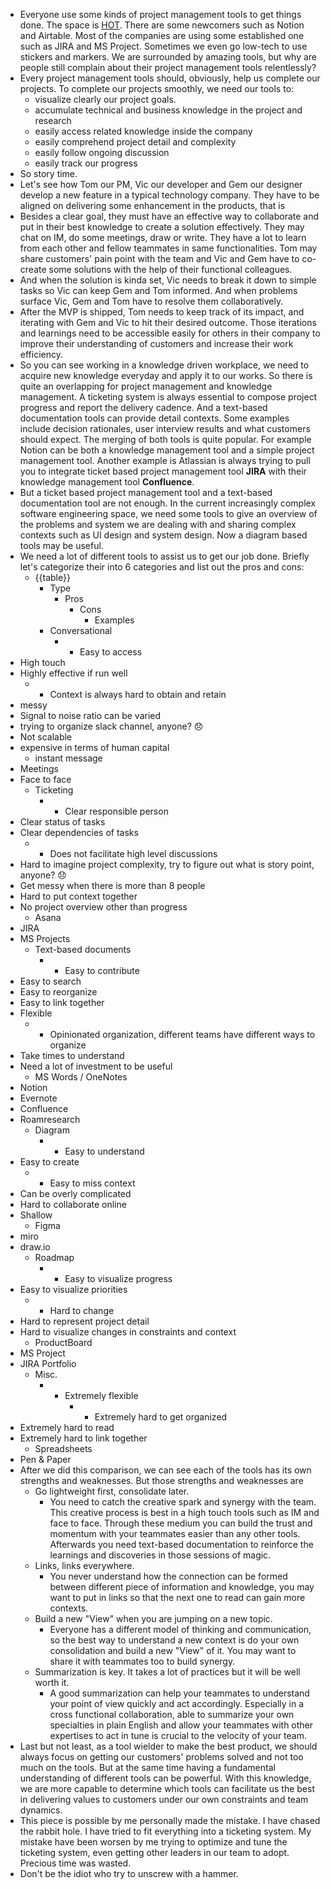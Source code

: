 - Everyone use some kinds of project management tools to get things done. The space is [HOT](https://www.theinformation.com/articles/a-200-million-seed-valuation-for-roam-shows-investor-frenzy-for-note-taking-apps?shared=931cbf4ce58ed9bd). There are some newcomers such as Notion and Airtable. Most of the companies are using some established one such as JIRA and MS Project. Sometimes we even go low-tech to use stickers and markers. We are surrounded by amazing tools, but why are people still complain about their project management tools relentlessly?
- Every project management tools should, obviously, help us complete our projects. To complete our projects smoothly, we need our tools to:
    - visualize clearly our project goals.
    - accumulate technical and business knowledge in the project and research
    - easily access related knowledge inside the company
    - easily comprehend project detail and complexity
    - easily follow ongoing discussion 
    - easily track our progress
- So story time. 
- Let's see how Tom our PM, Vic our developer and Gem our designer develop a new feature in a typical technology company. They have to be aligned on delivering some enhancement in the products, that is 
- Besides a clear goal, they must have an effective way to collaborate and put in their best knowledge to create a solution effectively. They may chat on IM, do some meetings, draw or write. They have a lot to learn from each other and fellow teammates in same functionalities. Tom may share customers' pain point with the team and Vic and Gem have to co-create some solutions with the help of their functional colleagues.
- And when the solution is kinda set, Vic needs to break it down to simple tasks so Vic can keep Gem and Tom informed. And when problems surface Vic, Gem and Tom have to resolve them collaboratively. 
- After the MVP is shipped, Tom needs to keep track of its impact, and iterating with Gem and Vic to hit their desired outcome. Those iterations and learnings need to be accessible easily for others in their company to improve their understanding of customers and increase their work efficiency.
- So you can see working in a knowledge driven workplace, we need to acquire new knowledge everyday and apply it to our works. So there is quite an overlapping for project management and knowledge management. A ticketing system is always essential to compose project progress and report the delivery cadence. And a text-based documentation tools can provide detail contexts. Some examples include decision rationales, user interview results and what customers should expect. The merging of both tools is quite popular. For example Notion can be both a knowledge management tool and a simple project management tool. Another example is Atlassian is always trying to pull you to integrate ticket based project management tool __JIRA__ with their knowledge management tool __Confluence__.
- But a ticket based project management tool and a text-based documentation tool are not enough. In the current increasingly complex software engineering space, we need some tools to give an overview of the problems and system we are dealing with and sharing complex contexts such as UI design and system design. Now a diagram based tools may be useful.
- We need a lot of different tools to assist us to get our job done. Briefly let's categorize their into 6 categories and list out the pros and cons:
    - {{table}}
        - Type
            - Pros
                - Cons
                    - Examples
        - Conversational
            - - Easy to access
- High touch
- Highly effective if run well
    - - Context is always hard to obtain and retain
- messy
- Signal to noise ratio can be varied
- trying to organize slack channel, anyone? 😞
- Not scalable
- expensive in terms of human capital
    - instant message
- Meetings
- Face to face
    - Ticketing
        - - Clear responsible person
- Clear status of tasks
- Clear dependencies of tasks
    - - Does not facilitate high level discussions
- Hard to imagine project complexity, try to figure out what is story point, anyone? 😞
- Get messy when there is more than 8 people
- Hard to put context together
- No project overview other than progress
    - Asana 
- JIRA
- MS Projects
    - Text-based documents
        - - Easy to contribute
- Easy to search
- Easy to reorganize
- Easy to link together
- Flexible
    - - Opinionated organization, different teams have different ways to organize
- Take times to understand
- Need a lot of investment to be useful
    - MS Words / OneNotes
- Notion
- Evernote
- Confluence
- Roamresearch
    - Diagram
        - - Easy to understand
- Easy to create
    - - Easy to miss context
- Can be overly complicated
- Hard to collaborate online
- Shallow
    - Figma
- miro
- draw.io
    - Roadmap
        - - Easy to visualize progress
- Easy to visualize priorities
    - - Hard to change
- Hard to represent project detail
- Hard to visualize changes in constraints and context
    - ProductBoard
- MS Project
- JIRA Portfolio
    - Misc.
        - - Extremely flexible
            - - Extremely hard to get organized
- Extremely hard to read
- Extremely hard to link together
    - Spreadsheets
- Pen & Paper
- After we did this comparison, we can see each of the tools has its own strengths and weaknesses. But those strengths and weaknesses are 
    - Go lightweight first, consolidate later.
        - You need to catch the creative spark and synergy with the team. This creative process is best in a high touch tools such as IM and face to face. Through these medium you can build the trust and momentum with your teammates easier than any other tools. Afterwards you need text-based documentation to reinforce the learnings and discoveries in those sessions of magic.
    - Links, links everywhere.
        - You never understand how the connection can be formed between different piece of information and knowledge, you may want to put in links so that the next one to read can gain more contexts. 
    - Build a new "View" when you are jumping on a new topic.
        - Everyone has a different model of thinking and communication, so the best way to understand a new context is do your own consolidation and build a new "View" of it. You may want to share it with teammates too to build synergy.
    - Summarization is key. It takes a lot of practices but it will be well worth it.
        - A good summarization can help your teammates to understand your point of view quickly and act accordingly. Especially in a cross functional collaboration, able to summarize your own specialties in plain English and allow your teammates with other expertises to act in tune is crucial to the velocity of your team.
- Last but not least, as a tool wielder to make the best product, we should always focus on getting our customers' problems solved and not too much on the tools. But at the same time having a fundamental understanding of different tools can be powerful. With this knowledge, we are more capable to determine which tools can facilitate us the best in delivering values to customers under our own constraints and team dynamics.
- This piece is possible by me personally made the mistake. I have chased the rabbit hole. I have tried to fit everything into a ticketing system. My mistake have been worsen by me trying to optimize and tune the ticketing system, even getting other leaders in our team to adopt. Precious time was wasted. 
- Don't be the idiot who try to unscrew with a hammer.
